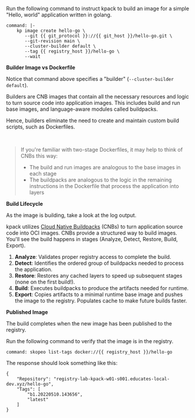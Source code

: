 Run the following command to instruct kpack to build an image for a simple "Hello, world" application written in golang.

```terminal:execute
command: |-
    kp image create hello-go \
       --git {{ git_protocol }}://{{ git_host }}/hello-go.git \
       --git-revision main \
       --cluster-builder default \
       --tag {{ registry_host }}/hello-go \
       --wait
```

**Builder Image vs Dockerfile**

Notice that command above specifies a "builder" (`--cluster-builder default`).

Builders are CNB images that contain all the necessary resources and logic to turn source code into application images.
This includes build and run base images, and language-aware modules called buildpacks.

Hence, builders eliminate the need to create and maintain custom build scripts, such as Dockerfiles.

<br>

> If you're familiar with two-stage Dockerfiles, it may help to think of CNBs this way:
> - The build and run images are analogous to the base images in each stage
> - The buildpacks are analogous to the logic in the remaining instructions in the Dockerfile that process the application into layers

**Build Lifecycle**

As the image is building, take a look at the log output.

kpack utilizes [Cloud Native Buildpacks](https://buildpacks.io) (CNBs) to turn application source code into OCI images.
CNBs provide a structured way to build images.
You'll see the build happens in stages (Analyze, Detect, Restore, Build, Export).

1. **Analyze**: Validates proper registry access to complete the build.
2. **Detect**: Identifies the ordered group of buildpacks needed to process the application.
3. **Restore**: Restores any cached layers to speed up subsequent stages (none on the first build!).
4. **Build**: Executes buildpacks to produce the artifacts needed for runtime.
5. **Export**: Copies artifacts to a minimal runtime base image and pushes the image to the registry. Populates cache to make future builds faster.

**Published Image**

The build completes when the new image has been published to the registry.

Run the following command to verify that the image is in the registry.
```terminal:execute
command: skopeo list-tags docker://{{ registry_host }}/hello-go
```

The response should look something like this:
```shell
{
    "Repository": "registry-lab-kpack-w01-s001.educates-local-dev.xyz/hello-go",
    "Tags": [
        "b1.20220510.143656",
        "latest"
    ]
}
```
